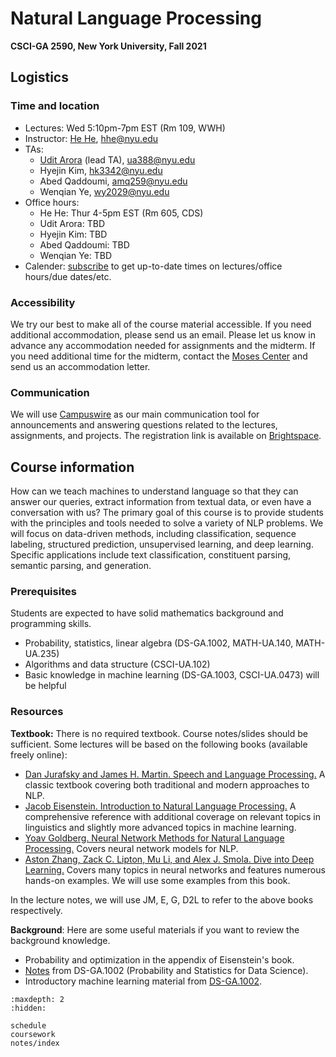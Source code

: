 # Natural Language Processing
**CSCI-GA 2590, New York University, Fall 2021**

## Logistics
### Time and location
- Lectures: Wed 5:10pm-7pm EST (Rm 109, WWH)
- Instructor: [He He](https://hhexiy.github.io), hhe@nyu.edu
- TAs:
    - [Udit Arora](https://uditarora.com) (lead TA), ua388@nyu.edu 
    - Hyejin Kim, hk3342@nyu.edu
    - Abed Qaddoumi, amq259@nyu.edu
    - Wenqian Ye, wy2029@nyu.edu
- Office hours: 
    - He He: Thur 4-5pm EST (Rm 605, CDS)
    - Udit Arora: TBD 
    - Hyejin Kim: TBD
    - Abed Qaddoumi: TBD
    - Wenqian Ye: TBD
- Calender: [subscribe](https://calendar.google.com/calendar/u/3?cid=Y19jdmFnYmJhZWxlZHE4dTV2bDc0MGIwdGhzMEBncm91cC5jYWxlbmRhci5nb29nbGUuY29t) to get up-to-date times on lectures/office hours/due dates/etc.

### Accessibility
We try our best to make all of the course material accessible.
If you need additional accommodation, please send us an email.
Please let us know in advance any accommodation needed for assignments and the midterm.
If you need additional time for the midterm, contact the [Moses Center](https://www.nyu.edu/about/leadership-university-administration/office-of-the-president/office-of-the-provost/university-life/office-of-studentaffairs/student-health-center/moses-center-for-student-accessibility.html)
and send us an accommodation letter.

### Communication
We will use [Campuswire](https://campuswire.com) as our main communication tool for announcements and answering questions related to the lectures, assignments, and projects.
The registration link is available on [Brightspace](https://brightspace.nyu.edu/d2l/home/125676).


## Course information
How can we teach machines to understand language so that they can answer our queries, extract information from textual data, or even have a conversation with us?
The primary goal of this course is to provide students with the principles and tools needed to solve a variety of NLP problems.
We will focus on data-driven methods,
including classification, sequence labeling, structured prediction, unsupervised learning, and deep learning.
Specific applications include text classification, constituent parsing, semantic parsing, and generation.

### Prerequisites
Students are expected to have solid mathematics background and programming skills.

- Probability, statistics, linear algebra (DS-GA.1002, MATH-UA.140, MATH-UA.235) 
- Algorithms and data structure (CSCI-UA.102)
- Basic knowledge in machine learning (DS-GA.1003, CSCI-UA.0473) will be helpful

### Resources
**Textbook:** There is no required textbook. Course notes/slides should be sufficient.
Some lectures will be based on the following books (available freely online):

- [Dan Jurafsky and James H. Martin. Speech and Language Processing.](https://web.stanford.edu/~jurafsky/slp3/) A classic textbook covering both traditional and modern approaches to NLP.
- [Jacob Eisenstein. Introduction to Natural Language Processing.](https://github.com/jacobeisenstein/gt-nlp-class/blob/master/notes/eisenstein-nlp-notes.pdf) A comprehensive reference with additional coverage on relevant topics in linguistics and slightly more advanced topics in machine learning.
- [Yoav Goldberg. Neural Network Methods for Natural Language Processing.](https://u.cs.biu.ac.il/~yogo/nnlp.pdf) Covers neural network models for NLP.
- [Aston Zhang, Zack C. Lipton, Mu Li, and Alex J. Smola. Dive into Deep Learning.](https://d2l.ai/index.html) Covers many topics in neural networks and features numerous hands-on examples. We will use some examples from this book.

In the lecture notes, we will use JM, E, G, D2L to refer to the above books respectively.

**Background**: Here are some useful materials if you want to review the background knowledge.

- Probability and optimization in the appendix of Eisenstein's book.
- [Notes](https://cims.nyu.edu/~cfgranda/pages/DSGA1002_fall15/notes.html) from DS-GA.1002 (Probability and Statistics for Data Science).
- Introductory machine learning material from [DS-GA.1002](https://github.com/briandalessandro/DataScienceCourse/tree/master/ipython/Lectures).


```toc
:maxdepth: 2
:hidden:

schedule
coursework
notes/index
```

